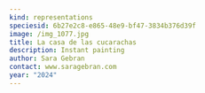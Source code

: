 ```yaml
---
kind: representations
speciesid: 6b27e2c8-e865-48e9-bf47-3834b376d39f
image: /img_1077.jpg
title: La casa de las cucarachas
description: Instant painting
author: Sara Gebran
contact: www.saragebran.com
year: "2024"
---
```

